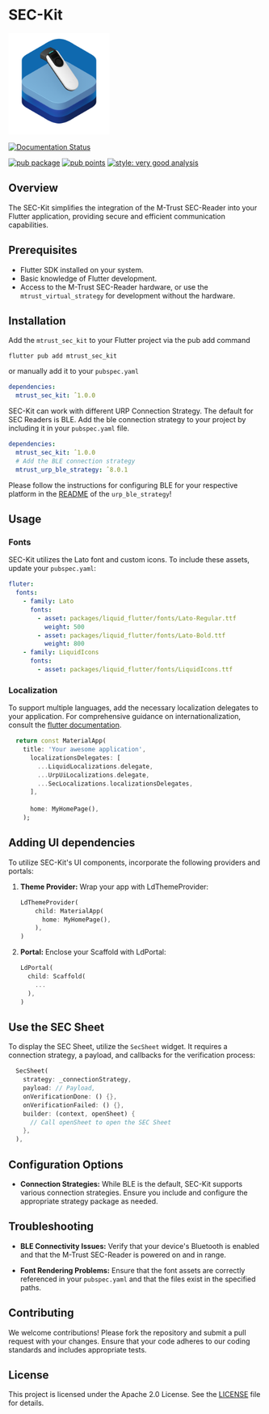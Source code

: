 # SEC-Kit

<img src="./banner.png" alt="Description" width="200">

[![Documentation Status](https://img.shields.io/badge/Documentation-SEC--Kit%20Docs-blue?style=flat&logo=readthedocs)](https://docs.mtrust.io/sdks/sec-kit/)


[![pub package](https://img.shields.io/pub/v/mtrust_sec_kit.svg)](https://pub.dev/packages/mtrust_sec_kit)
[![pub points](https://img.shields.io/pub/points/mtrust_sec_kit)](https://pub.dev/packages/mtrust_sec_kit/score)
[![style: very good analysis](https://img.shields.io/badge/style-very_good_analysis-B22C89.svg)](https://pub.dev/packages/very_good_analysis)

## Overview

The SEC-Kit simplifies the integration of the M-Trust SEC-Reader into your Flutter application, providing secure and efficient communication capabilities.

## Prerequisites

- Flutter SDK installed on your system.
- Basic knowledge of Flutter development.
- Access to the M-Trust SEC-Reader hardware, or use the `mtrust_virtual_strategy` for development without the hardware.

## Installation

Add the `mtrust_sec_kit` to your Flutter project via the pub add command

```
flutter pub add mtrust_sec_kit
```
or manually add it to your `pubspec.yaml`

```yaml
dependencies:
  mtrust_sec_kit: ˆ1.0.0
```

SEC-Kit can work with different URP Connection Strategy. The default for SEC Readers is BLE. 
Add the ble connection strategy to your project by including it in your `pubspec.yaml` file.
```yaml
dependencies:
  mtrust_sec_kit: ˆ1.0.0
  # Add the BLE connection strategy
  mtrust_urp_ble_strategy: ˆ8.0.1
```

Please follow the instructions for configuring BLE for your respective platform in the [README](https://github.com/emdgroup/mtrust-urp/blob/main/mtrust_urp_ble_strategy/README.md) of the `urp_ble_strategy`!

## Usage


### Fonts

SEC-Kit utilizes the Lato font and custom icons. To include these assets, update your `pubspec.yaml`:

```yaml
fluter:
  fonts: 
    - family: Lato
      fonts:
        - asset: packages/liquid_flutter/fonts/Lato-Regular.ttf
          weight: 500
        - asset: packages/liquid_flutter/fonts/Lato-Bold.ttf
          weight: 800
    - family: LiquidIcons
      fonts:
        - asset: packages/liquid_flutter/fonts/LiquidIcons.ttf
```


### Localization
To support multiple languages, add the necessary localization delegates to your application. For comprehensive guidance on internationalization, consult the [flutter documentation](https://docs.flutter.dev/ui/accessibility-and-internationalization/internationalization).

```dart
  return const MaterialApp(
    title: 'Your awesome application',
      localizationsDelegates: [
        ...LiquidLocalizations.delegate,
        ...UrpUiLocalizations.delegate,
        ...SecLocalizations.localizationsDelegates,
      ],
      
      home: MyHomePage(),
    );
```

## Adding UI dependencies

To utilize SEC-Kit's UI components, incorporate the following providers and portals:

1. **Theme Provider:** Wrap your app with LdThemeProvider:
    ```dart
    LdThemeProvider(
        child: MaterialApp(
          home: MyHomePage(),
        ),
    )
    ```

2. **Portal:** Enclose your Scaffold with LdPortal:

    ```dart
    LdPortal(
      child: Scaffold(
        ...
      ),
    )
    ```


## Use the SEC Sheet 

To display the SEC Sheet, utilize the `SecSheet` widget. It requires a connection strategy, a payload, and callbacks for the verification process:


```dart
  SecSheet(
    strategy: _connectionStrategy,
    payload: // Payload,
    onVerificationDone: () {},
    onVerificationFailed: () {},
    builder: (context, openSheet) {
      // Call openSheet to open the SEC Sheet
    },
  ),

```

## Configuration Options
- **Connection Strategies:** While BLE is the default, SEC-Kit supports various connection strategies. Ensure you include and configure the appropriate strategy package as needed.

## Troubleshooting
- **BLE Connectivity Issues:** Verify that your device's Bluetooth is enabled and that the M-Trust SEC-Reader is powered on and in range.

- **Font Rendering Problems:** Ensure that the font assets are correctly referenced in your `pubspec.yaml` and that the files exist in the specified paths.

## Contributing
We welcome contributions! Please fork the repository and submit a pull request with your changes. Ensure that your code adheres to our coding standards and includes appropriate tests.

## License
This project is licensed under the Apache 2.0 License. See the [LICENSE](./LICENSE) file for details.